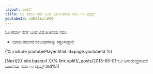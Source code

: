 ```yaml
---
layout: post
title: ಓಂ ಕರ್ಮಾ ಸರ್ವ ಬಂದ ವಿಮೋಚನಯ ನಮಃ ೧೧ ಟೈಮ್ಸ್
youtubeId: vXN6lLcraRM
---
```

 
 
 ಓಂ ಕರ್ಮಾ ಸರ್ವ ಬಂದ ವಿಮೋಚನಯ ನಮಃ  
 
 -  ಯಾರು ಕರ್ಮದ ಸಂಬಂಧಗಳನ್ನು ಕತ್ತರಿಸುತ್ತಾರೆ 
 
  
 
  
 
 
 
 
 
 


{% include youtubePlayer.html id=page.youtubeId %}
 
[Next]({{ site.baseurl }}{% link  split1/_posts/2013-05-01-ಓಂ ಅಸುರೇಂದ್ರನಾಮ್ ಬಂದನಯ ನಮಃ ೧೧ ಟೈಮ್ಸ್.md%})
 
